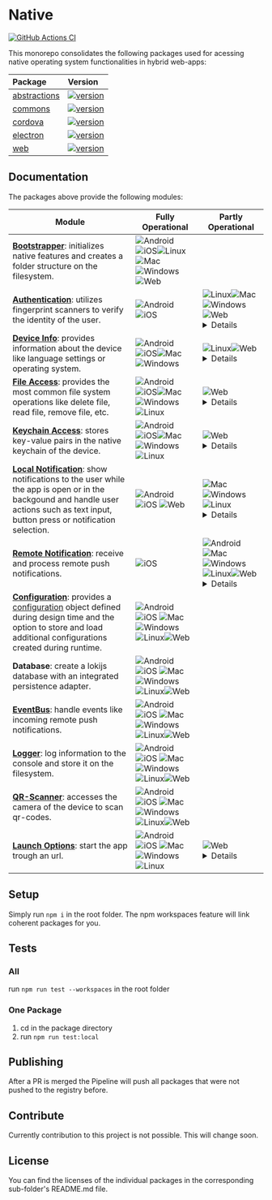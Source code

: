 # Native

[![GitHub Actions CI](https://github.com/js-soft/ts-native-access/workflows/Publish/badge.svg)](https://github.com/js-soft/ts-native-access/actions?query=workflow%3APublish)

This monorepo consolidates the following packages used for acessing native operating system functionalities in hybrid web-apps:

| Package                                | Version                                                                                                                               |
| :------------------------------------- | :------------------------------------------------------------------------------------------------------------------------------------ |
| [abstractions](packages/abstractions/) | [![version](https://badge.fury.io/js/@js-soft%2fnative-abstractions.svg)](https://www.npmjs.com/package/@js-soft/native-abstractions) |
| [commons](packages/common/)            | [![version](https://badge.fury.io/js/@js-soft%2fnative-common.svg)](https://www.npmjs.com/package/@js-soft/native-common)             |
| [cordova](packages/cordova/)           | [![version](https://badge.fury.io/js/@js-soft%2fnative-cordova.svg)](https://www.npmjs.com/package/@js-soft/native-cordova)           |
| [electron](packages/electron/)         | [![version](https://badge.fury.io/js/@js-soft%2fnative-electron.svg)](https://www.npmjs.com/package/@js-soft/native-electron)         |
| [web](packages/web/)                   | [![version](https://badge.fury.io/js/@js-soft%2fnative-web.svg)](https://www.npmjs.com/package/@js-soft/native-web)                   |

## Documentation

The packages above provide the following modules:

| Module                                                                                                                                                                                                                                                                                  | Fully Operational                                                                                                                                                                                                                                                                                                                                                                                                                                                                                                                                                                                                                                                  | Partly Operational                                                                                                                                                                                                                                                                                                                                                                                                                                                                                                                                                                                                                                                                                                                                                             |
| --------------------------------------------------------------------------------------------------------------------------------------------------------------------------------------------------------------------------------------------------------------------------------------- | ------------------------------------------------------------------------------------------------------------------------------------------------------------------------------------------------------------------------------------------------------------------------------------------------------------------------------------------------------------------------------------------------------------------------------------------------------------------------------------------------------------------------------------------------------------------------------------------------------------------------------------------------------------------ | ------------------------------------------------------------------------------------------------------------------------------------------------------------------------------------------------------------------------------------------------------------------------------------------------------------------------------------------------------------------------------------------------------------------------------------------------------------------------------------------------------------------------------------------------------------------------------------------------------------------------------------------------------------------------------------------------------------------------------------------------------------------------------ |
| [**Bootstrapper**](packages/abstractions/docs/interfaces/INativeBootstrapper.md): initializes native features and creates a folder structure on the filesystem.                                                                                                                         | ![Android](https://raw.githubusercontent.com/EgoistDeveloper/operating-system-logos/master/src/24x24/AND.png)![iOS](https://raw.githubusercontent.com/EgoistDeveloper/operating-system-logos/master/src/24x24/IOS.png)![Linux](https://raw.githubusercontent.com/EgoistDeveloper/operating-system-logos/master/src/24x24/LIN.png)![Mac](https://raw.githubusercontent.com/EgoistDeveloper/operating-system-logos/master/src/24x24/MAC.png)![Windows](https://raw.githubusercontent.com/EgoistDeveloper/operating-system-logos/master/src/24x24/WIN.png)![Web](https://raw.githubusercontent.com/EgoistDeveloper/operating-system-logos/master/src/24x24/COS.png)   |                                                                                                                                                                                                                                                                                                                                                                                                                                                                                                                                                                                                                                                                                                                                                                                |
| [**Authentication**](packages/abstractions/docs/interfaces/INativeAuthenticationAccess.md): utilizes fingerprint scanners to verify the identity of the user.                                                                                                                           | ![Android](https://raw.githubusercontent.com/EgoistDeveloper/operating-system-logos/master/src/24x24/AND.png)![iOS](https://raw.githubusercontent.com/EgoistDeveloper/operating-system-logos/master/src/24x24/IOS.png)                                                                                                                                                                                                                                                                                                                                                                                                                                             | ![Linux](https://raw.githubusercontent.com/EgoistDeveloper/operating-system-logos/master/src/24x24/LIN.png)![Mac](https://raw.githubusercontent.com/EgoistDeveloper/operating-system-logos/master/src/24x24/MAC.png)![Windows](https://raw.githubusercontent.com/EgoistDeveloper/operating-system-logos/master/src/24x24/WIN.png)![Web](https://raw.githubusercontent.com/EgoistDeveloper/operating-system-logos/master/src/24x24/COS.png) <details><summary>Details</summary>Desktop applications can not access a fingerprint scanner and show a confirmation dialog instead</details>                                                                                                                                                                                       |
| [**Device Info**](packages/abstractions/docs/interfaces/INativeDeviceInfoAccess.md): provides information about the device like language settings or operating system.                                                                                                                  | ![Android](https://raw.githubusercontent.com/EgoistDeveloper/operating-system-logos/master/src/24x24/AND.png)![iOS](https://raw.githubusercontent.com/EgoistDeveloper/operating-system-logos/master/src/24x24/IOS.png)![Mac](https://raw.githubusercontent.com/EgoistDeveloper/operating-system-logos/master/src/24x24/MAC.png)![Windows](https://raw.githubusercontent.com/EgoistDeveloper/operating-system-logos/master/src/24x24/WIN.png)                                                                                                                                                                                                                       | ![Linux](https://raw.githubusercontent.com/EgoistDeveloper/operating-system-logos/master/src/24x24/LIN.png)![Web](https://raw.githubusercontent.com/EgoistDeveloper/operating-system-logos/master/src/24x24/COS.png)<details><summary>Details</summary>Some attributes like manufacturer and model are not available</details>                                                                                                                                                                                                                                                                                                                                                                                                                                                 |
| [**File Access**](packages/abstractions/docs/interfaces/INativeFileAccess.md): provides the most common file system operations like delete file, read file, remove file, etc.                                                                                                           | ![Android](https://raw.githubusercontent.com/EgoistDeveloper/operating-system-logos/master/src/24x24/AND.png)![iOS](https://raw.githubusercontent.com/EgoistDeveloper/operating-system-logos/master/src/24x24/IOS.png)![Mac](https://raw.githubusercontent.com/EgoistDeveloper/operating-system-logos/master/src/24x24/MAC.png)![Windows](https://raw.githubusercontent.com/EgoistDeveloper/operating-system-logos/master/src/24x24/WIN.png) ![Linux](https://raw.githubusercontent.com/EgoistDeveloper/operating-system-logos/master/src/24x24/LIN.png)                                                                                                           | ![Web](https://raw.githubusercontent.com/EgoistDeveloper/operating-system-logos/master/src/24x24/COS.png)<details><summary>Details</summary>For the web browser, the file system is emulated inside the indexeddb.</details>                                                                                                                                                                                                                                                                                                                                                                                                                                                                                                                                                   |
| [**Keychain Access**](packages/abstractions/docs/interfaces/INativeKeychainAccess.md): stores key-value pairs in the native keychain of the device.                                                                                                                                     | ![Android](https://raw.githubusercontent.com/EgoistDeveloper/operating-system-logos/master/src/24x24/AND.png)![iOS](https://raw.githubusercontent.com/EgoistDeveloper/operating-system-logos/master/src/24x24/IOS.png)![Mac](https://raw.githubusercontent.com/EgoistDeveloper/operating-system-logos/master/src/24x24/MAC.png)![Windows](https://raw.githubusercontent.com/EgoistDeveloper/operating-system-logos/master/src/24x24/WIN.png) ![Linux](https://raw.githubusercontent.com/EgoistDeveloper/operating-system-logos/master/src/24x24/LIN.png)                                                                                                           | ![Web](https://raw.githubusercontent.com/EgoistDeveloper/operating-system-logos/master/src/24x24/COS.png)<details><summary>Details</summary>The web browser can not access the keychain. It is emulated using local storage instead.</details>                                                                                                                                                                                                                                                                                                                                                                                                                                                                                                                                 |
| [**Local Notification**](packages/abstractions/docs/interfaces/INativeNotificationAccess.md): show notifications to the user while the app is open or in the backgound and handle user actions such as text input, button press or notification selection.                              | ![Android](https://raw.githubusercontent.com/EgoistDeveloper/operating-system-logos/master/src/24x24/AND.png)![iOS](https://raw.githubusercontent.com/EgoistDeveloper/operating-system-logos/master/src/24x24/IOS.png) ![Web](https://raw.githubusercontent.com/EgoistDeveloper/operating-system-logos/master/src/24x24/COS.png)                                                                                                                                                                                                                                                                                                                                   | ![Mac](https://raw.githubusercontent.com/EgoistDeveloper/operating-system-logos/master/src/24x24/MAC.png)![Windows](https://raw.githubusercontent.com/EgoistDeveloper/operating-system-logos/master/src/24x24/WIN.png) ![Linux](https://raw.githubusercontent.com/EgoistDeveloper/operating-system-logos/master/src/24x24/LIN.png)<details><summary>Details</summary>On desktop, text input is not available</details>                                                                                                                                                                                                                                                                                                                                                         |
| [**Remote Notification**](packages/abstractions/docs/interfaces/INativePushNotificationAccess.md): receive and process remote push notifications.                                                                                                                                       | ![iOS](https://raw.githubusercontent.com/EgoistDeveloper/operating-system-logos/master/src/24x24/IOS.png)                                                                                                                                                                                                                                                                                                                                                                                                                                                                                                                                                          | ![Android](https://raw.githubusercontent.com/EgoistDeveloper/operating-system-logos/master/src/24x24/AND.png) ![Mac](https://raw.githubusercontent.com/EgoistDeveloper/operating-system-logos/master/src/24x24/MAC.png)![Windows](https://raw.githubusercontent.com/EgoistDeveloper/operating-system-logos/master/src/24x24/WIN.png) ![Linux](https://raw.githubusercontent.com/EgoistDeveloper/operating-system-logos/master/src/24x24/LIN.png)![Web](https://raw.githubusercontent.com/EgoistDeveloper/operating-system-logos/master/src/24x24/COS.png)<details><summary>Details</summary>Remote push notifications can not be forwarded to and processed by the web app if the application is killed. However, notifications are correctly displayed to the user.</details> |
| [**Configuration**](packages/abstractions/docs/interfaces/INativeConfigAccess.md): provides a [configuration](packages/abstractions/docs/interfaces/IAppConfig.md) object defined during design time and the option to store and load additional configurations created during runtime. | ![Android](https://raw.githubusercontent.com/EgoistDeveloper/operating-system-logos/master/src/24x24/AND.png)![iOS](https://raw.githubusercontent.com/EgoistDeveloper/operating-system-logos/master/src/24x24/IOS.png) ![Mac](https://raw.githubusercontent.com/EgoistDeveloper/operating-system-logos/master/src/24x24/MAC.png)![Windows](https://raw.githubusercontent.com/EgoistDeveloper/operating-system-logos/master/src/24x24/WIN.png) ![Linux](https://raw.githubusercontent.com/EgoistDeveloper/operating-system-logos/master/src/24x24/LIN.png)![Web](https://raw.githubusercontent.com/EgoistDeveloper/operating-system-logos/master/src/24x24/COS.png) |
| **Database**: create a lokijs database with an integrated persistence adapter.                                                                                                                                                                                                          | ![Android](https://raw.githubusercontent.com/EgoistDeveloper/operating-system-logos/master/src/24x24/AND.png)![iOS](https://raw.githubusercontent.com/EgoistDeveloper/operating-system-logos/master/src/24x24/IOS.png) ![Mac](https://raw.githubusercontent.com/EgoistDeveloper/operating-system-logos/master/src/24x24/MAC.png)![Windows](https://raw.githubusercontent.com/EgoistDeveloper/operating-system-logos/master/src/24x24/WIN.png) ![Linux](https://raw.githubusercontent.com/EgoistDeveloper/operating-system-logos/master/src/24x24/LIN.png)![Web](https://raw.githubusercontent.com/EgoistDeveloper/operating-system-logos/master/src/24x24/COS.png) |
| [**EventBus**](packages/abstractions/docs/interfaces/INativeEventBus.md): handle events like incoming remote push notifications.                                                                                                                                                        | ![Android](https://raw.githubusercontent.com/EgoistDeveloper/operating-system-logos/master/src/24x24/AND.png)![iOS](https://raw.githubusercontent.com/EgoistDeveloper/operating-system-logos/master/src/24x24/IOS.png) ![Mac](https://raw.githubusercontent.com/EgoistDeveloper/operating-system-logos/master/src/24x24/MAC.png)![Windows](https://raw.githubusercontent.com/EgoistDeveloper/operating-system-logos/master/src/24x24/WIN.png) ![Linux](https://raw.githubusercontent.com/EgoistDeveloper/operating-system-logos/master/src/24x24/LIN.png)![Web](https://raw.githubusercontent.com/EgoistDeveloper/operating-system-logos/master/src/24x24/COS.png) |
| [**Logger**](packages/abstractions/docs/interfaces/INativeLoggerFactory.md): log information to the console and store it on the filesystem.                                                                                                                                             | ![Android](https://raw.githubusercontent.com/EgoistDeveloper/operating-system-logos/master/src/24x24/AND.png)![iOS](https://raw.githubusercontent.com/EgoistDeveloper/operating-system-logos/master/src/24x24/IOS.png) ![Mac](https://raw.githubusercontent.com/EgoistDeveloper/operating-system-logos/master/src/24x24/MAC.png)![Windows](https://raw.githubusercontent.com/EgoistDeveloper/operating-system-logos/master/src/24x24/WIN.png) ![Linux](https://raw.githubusercontent.com/EgoistDeveloper/operating-system-logos/master/src/24x24/LIN.png)![Web](https://raw.githubusercontent.com/EgoistDeveloper/operating-system-logos/master/src/24x24/COS.png) |
| [**QR-Scanner**](packages/abstractions/docs/interfaces/INativeScannerAccess.md): accesses the camera of the device to scan qr-codes.                                                                                                                                                    | ![Android](https://raw.githubusercontent.com/EgoistDeveloper/operating-system-logos/master/src/24x24/AND.png)![iOS](https://raw.githubusercontent.com/EgoistDeveloper/operating-system-logos/master/src/24x24/IOS.png) ![Mac](https://raw.githubusercontent.com/EgoistDeveloper/operating-system-logos/master/src/24x24/MAC.png)![Windows](https://raw.githubusercontent.com/EgoistDeveloper/operating-system-logos/master/src/24x24/WIN.png) ![Linux](https://raw.githubusercontent.com/EgoistDeveloper/operating-system-logos/master/src/24x24/LIN.png)![Web](https://raw.githubusercontent.com/EgoistDeveloper/operating-system-logos/master/src/24x24/COS.png) |
| [**Launch Options**](packages/abstractions/docs/interfaces/INativeLaunchOptions.md): start the app trough an url.                                                                                                                                                                       | ![Android](https://raw.githubusercontent.com/EgoistDeveloper/operating-system-logos/master/src/24x24/AND.png)![iOS](https://raw.githubusercontent.com/EgoistDeveloper/operating-system-logos/master/src/24x24/IOS.png) ![Mac](https://raw.githubusercontent.com/EgoistDeveloper/operating-system-logos/master/src/24x24/MAC.png)![Windows](https://raw.githubusercontent.com/EgoistDeveloper/operating-system-logos/master/src/24x24/WIN.png) ![Linux](https://raw.githubusercontent.com/EgoistDeveloper/operating-system-logos/master/src/24x24/LIN.png)                                                                                                          | ![Web](https://raw.githubusercontent.com/EgoistDeveloper/operating-system-logos/master/src/24x24/COS.png)<details><summary>Details</summary>Not implemented.</details>                                                                                                                                                                                                                                                                                                                                                                                                                                                                                                                                                                                                         |

## Setup

Simply run `npm i` in the root folder. The npm workspaces feature will link coherent packages for you.

## Tests

### All

run `npm run test --workspaces` in the root folder

### One Package

1. cd in the package directory
2. run `npm run test:local`

## Publishing

After a PR is merged the Pipeline will push all packages that were not pushed to the registry before.

## Contribute

Currently contribution to this project is not possible. This will change soon.

## License

You can find the licenses of the individual packages in the corresponding sub-folder's README.md file.
